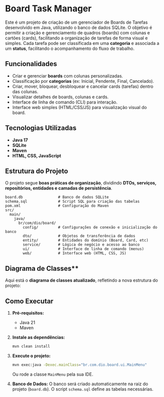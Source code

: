 # Board Task Manager

Este é um projeto de criação de um gerenciador de Boards de Tarefas desenvolvido em Java, utilizando o banco de dados SQLite. O objetivo é permitir a criação e gerenciamento de quadros (boards) com colunas e cartões (cards), facilitando a organização de tarefas de forma visual e simples. 
Cada tarefa pode ser classificada em uma **categoria** e associada a um **status**, facilitando o acompanhamento do fluxo de trabalho.  

## Funcionalidades

- Criar e gerenciar **boards** com colunas personalizadas.
- Classificação por **categorias** (ex: Inicial, Pendente, Final, Cancelado).
- Criar, mover, bloquear, desbloquear e cancelar cards (tarefas) dentro das colunas.
- Visualizar detalhes de boards, colunas e cards.
- Interface de linha de comando (CLI) para interação.
- Interface web simples (HTML/CSS/JS) para visualização visual do board.

## Tecnologias Utilizadas

- **Java 17**
- **SQLite** 
- **Maven**
- **HTML, CSS, JavaScript**


## Estrutura do Projeto

O projeto segue **boas práticas de organização**, dividindo **DTOs, serviços, repositórios, entidades e camadas de persistência**.

```
board.db                # Banco de dados SQLite
schema.sql              # Script SQL para criação das tabelas
pom.xml                 # Configuração do Maven
src/
  main/
    java/
      br/com/dio/board/
        config/         # Configurações de conexão e inicialização do banco
        dto/            # Objetos de transferência de dados
        entity/         # Entidades do domínio (Board, Card, etc)
        service/        # Lógica de negócio e acesso ao banco
        ui/             # Interface de linha de comando (menus)
        web/            # Interface web (HTML, CSS, JS)
```

## Diagrama de Classes**  

Aqui está o **diagrama de classes atualizado**, refletindo a nova estrutura do projeto: 



## Como Executar


1. **Pré-requisitos:** 
   - Java 21 
   - Maven

2. **Instale as dependências:**
   ```sh
   mvn clean install
   ```

3. **Execute o projeto:**
   ```sh
   mvn exec:java -Dexec.mainClass="br.com.dio.board.ui.MainMenu"
   ```
   Ou rode a classe `MainMenu` pela sua IDE.

4. **Banco de Dados:**
   O banco será criado automaticamente na raiz do projeto (`board.db`). O script `schema.sql` define as tabelas necessárias.





